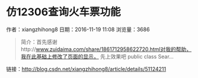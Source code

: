 # 仿12306查询火车票功能
作者：xiangzhihong8
日期：2016-11-19 11:08
浏览量：3686
> 简介：首先感谢http://www.zuidaima.com/share/1861712958622720.html对我的帮助，我在此基础上修改了页面的显示，
先上效果吧
public class Sear...

 链接：http://blog.csdn.net/xiangzhihong8/article/details/51124211
